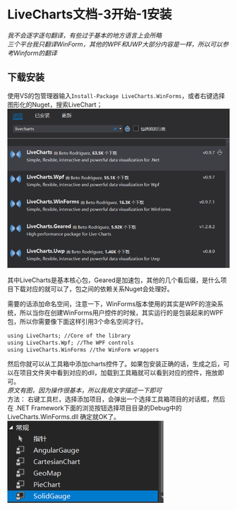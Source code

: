 # LiveCharts文档-3开始-1安装
*我不会逐字逐句翻译，有些过于基本的地方语言上会所略*    
*三个平台我只翻译WinForm，其他的WPF和UWP大部分内容是一样，所以可以参考Winform的翻译*
## 下载安装
使用VS的包管理器输入```Install-Package LiveCharts.WinForms```，或者右键选择图形化的Nuget，搜索LiveChart；  
![](../Images/LiveCharts/nugetinstall.png)

其中LiveCharts是基本核心包，Geared是加速包，其他的几个看后缀，是什么项目下载对应的就可以了，包之间的依赖关系Nuget会处理好。  

需要的话添加命名空间，注意一下，WinForms版本使用的其实是WPF的渲染系统，所以当你在创建WinForms用户控件的时候，其实运行的是包装起来的WPF包，所以你需要像下面这样引用3个命名空间才行。  
```
using LiveCharts; //Core of the library
using LiveCharts.Wpf; //The WPF controls
using LiveCharts.WinForms //the WinForm wrappers
```
然后你就可以从工具箱中添加charts控件了。如果包安装正确的话，生成之后，可以在项目文件夹中看到对应的dll，加载到工具箱就可以看到对应的控件，拖放即可。  
*原文有图，因为操作很基本，所以我用文字描述一下即可*  
方法： 
右键工具栏，选择添加项目，会弹出一个选择工具箱项目的对话框，然后在 .NET Framework下面的浏览按钮选择项目目录的Debug中的LiveCharts.WinForms.dll 确定就OK了。  
![](../Images/livecharts/toolboxitem.png)
